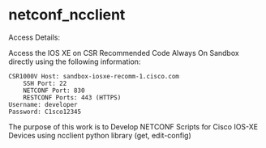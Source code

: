 # netconf_ncclient
Access Details:

Access the IOS XE on CSR Recommended Code Always On Sandbox directly using the following information:

    CSR1000V Host: sandbox-iosxe-recomm-1.cisco.com
        SSH Port: 22
        NETCONF Port: 830
        RESTCONF Ports: 443 (HTTPS) 
    Username: developer
    Password: C1sco12345


The purpose of this work is to Develop NETCONF Scripts for Cisco IOS-XE Devices using ncclient python library (get, edit-config)
